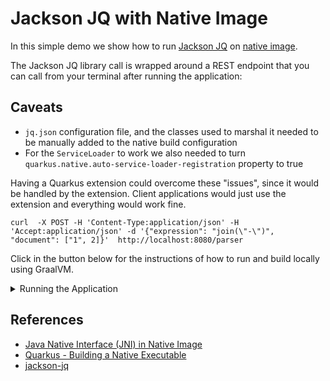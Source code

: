 # Jackson JQ with Native Image

In this simple demo we show how to run [Jackson JQ](https://github.com/eiiches/jackson-jq)
on [native image](https://www.graalvm.org/).

The Jackson JQ library call is wrapped around a REST endpoint that you can call
from your terminal after running the application:

## Caveats

- `jq.json` configuration file, and the classes used to marshal it needed to be manually added to the native build configuration
- For the `ServiceLoader` to work we also needed to turn `quarkus.native.auto-service-loader-registration` property to true

Having a Quarkus extension could overcome these "issues", since it would be handled by the extension.
Client applications would just use the extension and everything would work fine.

```shell
curl  -X POST -H 'Content-Type:application/json' -H 'Accept:application/json' -d '{"expression": "join(\"-\")", "document": ["1", 2]}'  http://localhost:8080/parser 
```

Click in the button below for the instructions of how to run and build locally using 
GraalVM.

<details><summary>Running the Application</summary>
<p>

## Running the application in dev mode

You can run your application in dev mode that enables live coding using:
```shell script
./mvnw compile quarkus:dev
```

## Packaging and running the application

The application can be packaged using:
```shell script
./mvnw package
```
It produces the `jq-native-poc-1.0.0-SNAPSHOT-runner.jar` file in the `/target` directory.
Be aware that it’s not an _über-jar_ as the dependencies are copied into the `target/lib` directory.

If you want to build an _über-jar_, execute the following command:
```shell script
./mvnw package -Dquarkus.package.type=uber-jar
```

The application is now runnable using `java -jar target/jq-native-poc-1.0.0-SNAPSHOT-runner.jar`.

## Creating a native executable

You can create a native executable using: 
```shell script
./mvnw package -Pnative
```

Or, if you don't have GraalVM installed, you can run the native executable build in a container using: 
```shell script
./mvnw package -Pnative -Dquarkus.native.container-build=true
```

You can then execute your native executable with: `./target/jq-native-poc-1.0.0-SNAPSHOT-runner`

If you want to learn more about building native executables, please consult https://quarkus.io/guides/maven-tooling.html.

Guide: [https://quarkus.io/guides/rest-json](https://quarkus.io/guides/rest-json)

</p>
</details>

## References

- [ Java Native Interface (JNI) in Native Image](https://www.graalvm.org/reference-manual/native-image/JNI/)
- [Quarkus - Building a Native Executable](https://quarkus.io/guides/building-native-image)
- [jackson-jq](https://github.com/eiiches/jackson-jq)